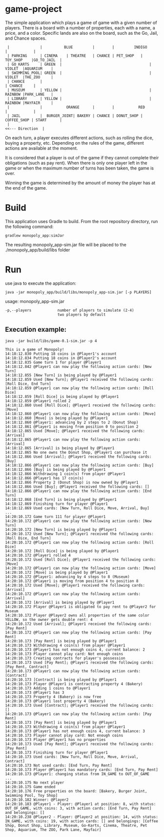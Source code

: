 game-project
================

The simple application which plays a game of game with a given number of players.
There is a board with a number of properties, each with a name, a price, and a color.
Specific lands are also on the board, such as the Go, Jail, and Chance spaces.

     |              |          BLUE         |        |         INDIGO           |            |
     | PARKING      | CINEMA    | THEATRE   | CHANCE | PET_SHOP   | TOY_SHOP    |GO_TO_JAIL  |
     | GO_KARTS     | GREEN  |                                        | VIOLET  |AQUARIUM    |
     | SWIMMING_POOL| GREEN  |                                        | VIOLET  |THE_ZOO     |
     | CHANCE       |                                                           | CHANCE     |
     | MUSEUM       | YELLOW |                                        | RAINBOW |PARK_LANE   |
     | LIBRARY      | YELLOW |                                        | RAINBOW |MAYFAIR     |
     |              |           ORANGE      |        |           RED            |            |
     | JAIL         |  BURGER_JOINT| BAKERY | CHANCE | DONUT_SHOP | COFFEE_SHOP | START      |
     |                                                                      <<--- Direction  |
     
On each turn, a player executes different actions, such as rolling the dice, buying a property, etc. Depending on the rules of the game, different actions are available at the moment.

It is considered that a player is out of the game if they cannot complete their obligations (such as pay rent).
When there is only one player left in the game or when the maximum number of turns has been taken, the game is over.

Winning the game is determined by the amount of money the player has at the end of the game.

# Build

This application uses Gradle to build. From the root repository directory, run the following command: 
    
    gradlew monopoly_app:simJar
    
The resulting monopoly_app-sim.jar file will be placed to the ./monopoly_app/build/libs folder

# Run

use java to execute the application:

    java -jar monopoly_app/build/libs/monopoly_app-sim.jar [-p PLAYERS] 

usage: monopoly_app-sim.jar
    
    -p,--players            number of players to simulate (2-4) 
                            two players by default
    
      
## Execution example:

    java -jar build/libs/game-0.1-sim.jar -p 4

    This is a game of Monopoly!
    14:18:12.830 Putting 18 coins in @Player1's account
    14:18:12.834 Putting 18 coins in @Player2's account
    14:18:12.835 Game turn 1 for player @Player1
    14:18:12.842 @Player1 can now play the following action cards: [New Turn]
    14:18:12.855 [New Turn] is being played by @Player1
    14:18:12.859 Used [New Turn]; @Player1 received the following cards: [Roll Dice, End Turn]
    14:18:12.859 @Player1 can now play the following action cards: [Roll Dice]
    14:18:12.859 [Roll Dice] is being played by @Player1
    14:18:12.859 @Player1 rolled 2
    14:18:12.860 Used [Roll Dice]; @Player1 received the following cards: [Move]
    14:18:12.860 @Player1 can now play the following action cards: [Move]
    14:18:12.860 [Move] is being played by @Player1
    14:18:12.860 @Player1: advancing by 2 steps to 2 (Donut Shop)
    14:18:12.861 @Player1 is moving from position 0 to position 2
    14:18:12.865 Used [Move]; @Player1 received the following cards: [Arrival]
    14:18:12.865 @Player1 can now play the following action cards: [Arrival]
    14:18:12.865 [Arrival] is being played by @Player1
    14:18:12.865 No one owns the Donut Shop, @Player1 can purchase it
    14:18:12.866 Used [Arrival]; @Player1 received the following cards: [Buy]
    14:18:12.866 @Player1 can now play the following action cards: [Buy]
    14:18:12.866 [Buy] is being played by @Player1
    14:18:12.866 Withdrawing 1 coin(s) from player @Player1
    14:18:12.866 @Player1 has 17 coin(s)
    14:18:12.866 Property 2 (Donut Shop) is now owned by @Player1
    14:18:12.866 Used [Buy]; @Player1 received the following cards: []
    14:18:12.866 @Player1 can now play the following action cards: [End Turn]
    14:18:12.868 [End Turn] is being played by @Player1
    14:18:12.869 Finishing turn for player @Player1
    14:18:12.869 Used cards: [New Turn, Roll Dice, Move, Arrival, Buy]
    ...
    14:20:10.172 Game turn 111 for player @Player1
    14:20:10.172 @Player1 can now play the following action cards: [New Turn]
    14:20:10.172 [New Turn] is being played by @Player1
    14:20:10.172 Used [New Turn]; @Player1 received the following cards: [Roll Dice, End Turn]
    14:20:10.172 @Player1 can now play the following action cards: [Roll Dice]
    14:20:10.172 [Roll Dice] is being played by @Player1
    14:20:10.172 @Player1 rolled 4
    14:20:10.172 Used [Roll Dice]; @Player1 received the following cards: [Move]
    14:20:10.172 @Player1 can now play the following action cards: [Move]
    14:20:10.172 [Move] is being played by @Player1
    14:20:10.172 @Player1: advancing by 4 steps to 8 (Museum)
    14:20:10.172 @Player1 is moving from position 4 to position 8
    14:20:10.172 Used [Move]; @Player1 received the following cards: [Arrival]
    14:20:10.172 @Player1 can now play the following action cards: [Arrival]
    14:20:10.172 [Arrival] is being played by @Player1
    14:20:10.172 Player @Player1 is obligated to pay rent to @Player2 for Museum
    14:20:10.172 Player @Player2 owns all properties of the same color YELLOW, so the owner gets double rent: 4
    14:20:10.172 Used [Arrival]; @Player1 received the following cards: [Pay Rent]
    14:20:10.172 @Player1 can now play the following action cards: [Pay Rent]
    14:20:10.173 [Pay Rent] is being played by @Player1
    14:20:10.173 Withdrawing 4 coin(s) from player @Player1
    14:20:10.173 @Player1 has not enough coins 4, current balance: 2
    14:20:10.173 Player cannot play card: Not enough coins
    14:20:10.173 Creating contracts for player's possession
    14:20:10.173 Used [Pay Rent]; @Player1 received the following cards: [Pay Rent, Contract]
    14:20:10.173 @Player1 can now play the following action cards: [Contract]
    14:20:10.173 [Contract] is being played by @Player1
    14:20:10.173 Player @Player1 is contracting property 4 (Bakery)
    14:20:10.173 Adding 1 coins to @Player1
    14:20:10.173 @Player1 has 3
    14:20:10.173 Property 4 (Bakery) is now free
    14:20:10.173 @Player1 lost property 4 (Bakery)
    14:20:10.173 Used [Contract]; @Player1 received the following cards: []
    14:20:10.173 @Player1 can now play the following action cards: [Pay Rent]
    14:20:10.173 [Pay Rent] is being played by @Player1
    14:20:10.173 Withdrawing 4 coin(s) from player @Player1
    14:20:10.173 @Player1 has not enough coins 4, current balance: 3
    14:20:10.173 Player cannot play card: Not enough coins
    14:20:10.173 Player @Player1 has no properties
    14:20:10.173 Used [Pay Rent]; @Player1 received the following cards: [Pay Rent]
    14:20:10.173 Finishing turn for player @Player1
    14:20:10.173 Used cards: [New Turn, Roll Dice, Move, Arrival, Contract]
    14:20:10.173 Not used cards: [End Turn, Pay Rent]
    14:20:10.173 Player @Player1 has mandatory cards: [End Turn, Pay Rent]
    14:20:10.173 @Player1: changing status from IN_GAME to OUT_OF_GAME
    ...
    14:20:10.175 No next player
    14:20:10.175 Game ended
    14:20:10.176 Free properties on the board: [Bakery, Burger Joint, Swimming Pool, Toy Shop]
    14:20:10.182 Winner: @Player2
    14:20:10.183 @Player1 - Player: @Player1 at position: 8, with status: OUT_OF_GAME, with coins: 3, with action cards: [End Turn, Pay Rent] and belongings: []
    14:20:10.238 @Player2 - Player: @Player2 at position: 14, with status: IN_GAME, with coins: 19, with action cards: [] and belongings: [Coffee Shop, Donut Shop, Library, Museum, Go-Karts, Cinema, Theatre, Pet Shop, Aquarium, The ZOO, Park Lane, Mayfair]

